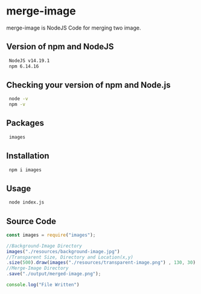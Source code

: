 # merge-image

merge-image is NodeJS Code for merging two image.

## Version of npm and NodeJS
```bash
 NodeJS v14.19.1
 npm 6.14.16
```

## Checking your version of npm and Node.js
```bash
 node -v
 npm -v
```

## Packages
```bash
 images
```

## Installation
```bash
 npm i images
```

## Usage
```bash
 node index.js
```

## Source Code
```javascript
const images = require("images");

//Background-Image Directory
images("./resources/background-image.jpg") 
//Transparent Size, Directory and Location(x,y)
.size(500).draw(images("./resources/transparent-image.png") , 130, 30) 
//Merge-Image Directory
.save("./output/merged-image.png"); 

console.log("File Written")
```

